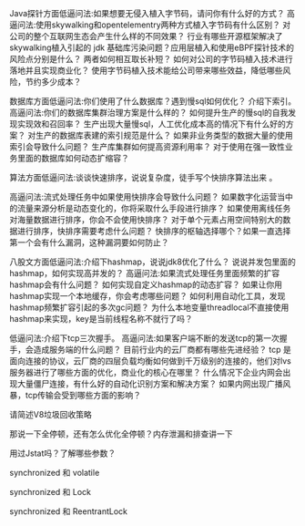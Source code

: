 Java探针方面低逼问法:如果想要无侵入植入字节码，请问你有什么好的方式？
高逼问法:使用skywalking和opentelementry两种方式植入字节码有什么区别？
对公司的整个互联网生态会产生什么样的不同效果？
行业有哪些开源框架解决了skywalking植入引起的 jdk 基础库污染问题？应用层植入和使用eBPF探针技术的风险点分别是什么？
两者如何相互取长补短？
如何对公司的字节码植入技术进行落地并且实现商业化？
使用字节码植入技术能给公司带来哪些效益，降低哪些风险，节约多少成本？

数据库方面低逼问法:你们使用了什么数据库？遇到慢sql如何优化？ 介绍下索引。
高逼问法:你们的数据库集群治理方案是什么样的？
如何提升生产的慢sql的自我发现实现效和召回率？
生产出现大量慢sql，人工优化成本高的情况下有什么好的方案？
对生产的数据库表建的索引规范是什么？
如果非业务类型的数据大量的使用索引会导致什么问题？
生产库集群如何提高资源利用率？
对于使用在强一致性业务里面的数据库如何动态扩缩容？


算法方面低逼问法:谈谈快速排序，说说复杂度，徒手写个快排序算法出来 。

高逼问法:流式处理任务中如果使用快排序会导致什么问题？
如果数字化运营当中的流量来源分析是动态变化的，你将采取什么手段进行排序？
如果使用离线任务对海量数据进行排序，你会不会使用快排序？
对于单个元素占用空间特别大的数据进行排序，快排序需要考虑什么问题？
快排序的枢轴选择哪个？如果一直选择第一个会有什么漏洞，这种漏洞要如何防止？


八股文方面低逼问法:介绍下hashmap，说说jdk8优化了什么？ 说说并发包里面的hashmap，如何实现高并发的？
高逼问法:如果流式处理任务里面频繁的扩容hashmap会有什么问题？
如何实现自定义hashmap的动态扩容？
如果让你用hashmap实现一个本地缓存，你会考虑哪些问题？
如何利用自动化工具，发现hashmap频繁扩容引起的多次gc问题？
为什么本地变量threadlocal不直接使用hashmap来实现，key是当前线程名称不就行了吗？

低逼问法:介绍下tcp三次握手。
高逼问法:如果客户端不断的发送tcp的第一次握手，会造成服务端的什么问题？
目前行业内的云厂商都有哪些先进经验？
tcp 是面向连接的协议，云厂商的四层负载均衡如何做到千万级别的连接的，他们对lvs服务器进行了哪些方面的优化，商业化的核心在哪里？
什么情况下企业内网会出现大量僵尸连接，有什么好的自动化识别方案和解决方案？
如果内网出现广播风暴，tcp传输会受到哪些方面的影响？


请简述V8垃圾回收策略

那说一下全停顿，还有怎么优化全停顿？内存泄漏和排查讲一下

用过Jstat吗？了解哪些参数？

synchronized 和 volatile

synchronized 和 Lock

synchronized 和 ReentrantLock
